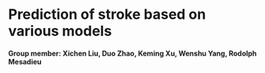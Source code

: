 # Prediction of stroke based on various models
#### Group member: Xichen Liu, Duo Zhao, Keming Xu, Wenshu Yang, Rodolph Mesadieu